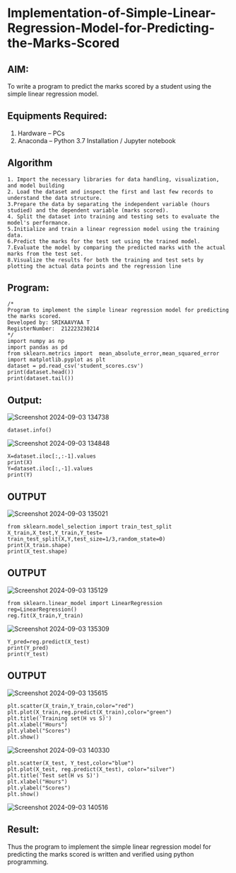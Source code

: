 # Implementation-of-Simple-Linear-Regression-Model-for-Predicting-the-Marks-Scored

## AIM:
To write a program to predict the marks scored by a student using the simple linear regression model.

## Equipments Required:
1. Hardware – PCs
2. Anaconda – Python 3.7 Installation / Jupyter notebook

## Algorithm
```
1. Import the necessary libraries for data handling, visualization, and model building
2. Load the dataset and inspect the first and last few records to understand the data structure.
3.Prepare the data by separating the independent variable (hours studied) and the dependent variable (marks scored).
4. Split the dataset into training and testing sets to evaluate the model's performance.
5.Initialize and train a linear regression model using the training data.
6.Predict the marks for the test set using the trained model.
7.Evaluate the model by comparing the predicted marks with the actual marks from the test set.
8.Visualize the results for both the training and test sets by plotting the actual data points and the regression line
```

## Program:
```
/*
Program to implement the simple linear regression model for predicting the marks scored.
Developed by: SRIKAAVYAA T
RegisterNumber:  212223230214
*/
import numpy as np
import pandas as pd
from sklearn.metrics import  mean_absolute_error,mean_squared_error
import matplotlib.pyplot as plt
dataset = pd.read_csv('student_scores.csv')
print(dataset.head())
print(dataset.tail())
```

## Output:
![Screenshot 2024-09-03 134738](https://github.com/user-attachments/assets/26358b76-eaa7-4be1-8e34-a907ecdb7b1e)

```
dataset.info()
```

![Screenshot 2024-09-03 134848](https://github.com/user-attachments/assets/dc72c15a-3c7b-4560-a868-8c328f610ebf)
```
X=dataset.iloc[:,:-1].values
print(X)
Y=dataset.iloc[:,-1].values
print(Y)
```
##  OUTPUT

![Screenshot 2024-09-03 135021](https://github.com/user-attachments/assets/c795e674-e5a9-44db-adb7-1a993e5a4977)
```
from sklearn.model_selection import train_test_split
X_train,X_test,Y_train,Y_test= train_test_split(X,Y,test_size=1/3,random_state=0)
print(X_train.shape)
print(X_test.shape)
```
## OUTPUT

![Screenshot 2024-09-03 135129](https://github.com/user-attachments/assets/5d313a26-47bd-4f5d-938b-ee6d9bf3f2c4)

```
from sklearn.linear_model import LinearRegression
reg=LinearRegression()
reg.fit(X_train,Y_train)
```

![Screenshot 2024-09-03 135309](https://github.com/user-attachments/assets/976fea73-78cb-499f-ab82-e3511a657470)

```
Y_pred=reg.predict(X_test)
print(Y_pred)
print(Y_test)
```
## OUTPUT


![Screenshot 2024-09-03 135615](https://github.com/user-attachments/assets/3f966d83-70d4-47f8-9ebb-d2edbb651f44)
```
plt.scatter(X_train,Y_train,color="red")
plt.plot(X_train,reg.predict(X_train),color="green")
plt.title('Training set(H vs S)')
plt.xlabel("Hours")
plt.ylabel("Scores")
plt.show()
```

![Screenshot 2024-09-03 140330](https://github.com/user-attachments/assets/79713e5e-817e-42cb-8c3a-7ca058403a82)

```
plt.scatter(X_test, Y_test,color="blue")
plt.plot(X_test, reg.predict(X_test), color="silver")
plt.title('Test set(H vs S)')
plt.xlabel("Hours")
plt.ylabel("Scores")
plt.show()
```


![Screenshot 2024-09-03 140516](https://github.com/user-attachments/assets/6f07fef9-60a2-472c-90e5-573f22367f62)



## Result:
Thus the program to implement the simple linear regression model for predicting the marks scored is written and verified using python programming.
